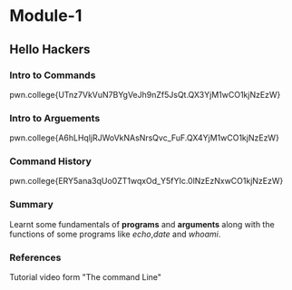 # Module-1

## Hello Hackers

### Intro to Commands
pwn.college{UTnz7VkVuN7BYgVeJh9nZf5JsQt.QX3YjM1wCO1kjNzEzW}

### Intro to Arguements
pwn.college{A6hLHqljRJWoVkNAsNrsQvc_FuF.QX4YjM1wCO1kjNzEzW}

### Command History
pwn.college{ERY5ana3qUo0ZT1wqxOd_Y5fYIc.0lNzEzNxwCO1kjNzEzW}

### Summary
Learnt some fundamentals of **programs** and **arguments** along with the functions of some programs like *echo*,*date* and *whoami*.

### References
Tutorial video form "The command Line"